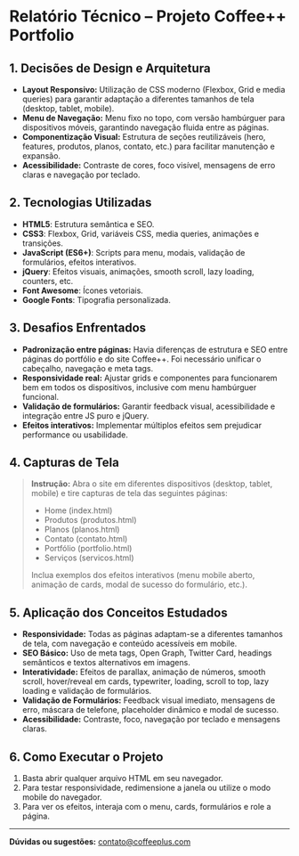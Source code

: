 # Relatório Técnico – Projeto Coffee++ Portfolio

## 1. Decisões de Design e Arquitetura

- **Layout Responsivo:** Utilização de CSS moderno (Flexbox, Grid e media queries) para garantir adaptação a diferentes tamanhos de tela (desktop, tablet, mobile).
- **Menu de Navegação:** Menu fixo no topo, com versão hambúrguer para dispositivos móveis, garantindo navegação fluida entre as páginas.
- **Componentização Visual:** Estrutura de seções reutilizáveis (hero, features, produtos, planos, contato, etc.) para facilitar manutenção e expansão.
- **Acessibilidade:** Contraste de cores, foco visível, mensagens de erro claras e navegação por teclado.

## 2. Tecnologias Utilizadas

- **HTML5**: Estrutura semântica e SEO.
- **CSS3**: Flexbox, Grid, variáveis CSS, media queries, animações e transições.
- **JavaScript (ES6+)**: Scripts para menu, modais, validação de formulários, efeitos interativos.
- **jQuery**: Efeitos visuais, animações, smooth scroll, lazy loading, counters, etc.
- **Font Awesome**: Ícones vetoriais.
- **Google Fonts**: Tipografia personalizada.

## 3. Desafios Enfrentados

- **Padronização entre páginas:** Havia diferenças de estrutura e SEO entre páginas do portfólio e do site Coffee++. Foi necessário unificar o cabeçalho, navegação e meta tags.
- **Responsividade real:** Ajustar grids e componentes para funcionarem bem em todos os dispositivos, inclusive com menu hambúrguer funcional.
- **Validação de formulários:** Garantir feedback visual, acessibilidade e integração entre JS puro e jQuery.
- **Efeitos interativos:** Implementar múltiplos efeitos sem prejudicar performance ou usabilidade.

## 4. Capturas de Tela

> **Instrução:**
> Abra o site em diferentes dispositivos (desktop, tablet, mobile) e tire capturas de tela das seguintes páginas:
> - Home (index.html)
> - Produtos (produtos.html)
> - Planos (planos.html)
> - Contato (contato.html)
> - Portfólio (portfolio.html)
> - Serviços (servicos.html)
>
> Inclua exemplos dos efeitos interativos (menu mobile aberto, animação de cards, modal de sucesso do formulário, etc.).

## 5. Aplicação dos Conceitos Estudados

- **Responsividade:** Todas as páginas adaptam-se a diferentes tamanhos de tela, com navegação e conteúdo acessíveis em mobile.
- **SEO Básico:** Uso de meta tags, Open Graph, Twitter Card, headings semânticos e textos alternativos em imagens.
- **Interatividade:** Efeitos de parallax, animação de números, smooth scroll, hover/reveal em cards, typewriter, loading, scroll to top, lazy loading e validação de formulários.
- **Validação de Formulários:** Feedback visual imediato, mensagens de erro, máscara de telefone, placeholder dinâmico e modal de sucesso.
- **Acessibilidade:** Contraste, foco, navegação por teclado e mensagens claras.

## 6. Como Executar o Projeto

1. Basta abrir qualquer arquivo HTML em seu navegador.
2. Para testar responsividade, redimensione a janela ou utilize o modo mobile do navegador.
3. Para ver os efeitos, interaja com o menu, cards, formulários e role a página.

---

**Dúvidas ou sugestões:** contato@coffeeplus.com 